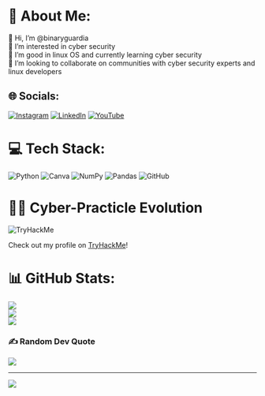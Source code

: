 # 💫 About Me:
👋 Hi, I’m @binaryguardia<br>👀 I’m interested in cyber security <br>🌱 I’m good in linux OS and currently learning cyber security<br>💞️ I’m looking to collaborate on communities with cyber security experts and linux developers


## 🌐 Socials:
[![Instagram](https://img.shields.io/badge/Instagram-%23E4405F.svg?logo=Instagram&logoColor=white)](https://www.instagram.com/binaryguardia/) [![LinkedIn](https://img.shields.io/badge/LinkedIn-%230077B5.svg?logo=linkedin&logoColor=white)](https://www.linkedin.com/in/neeraj-kumar-2ba511286/?trk=opento_sprofile_topcard) [![YouTube](https://img.shields.io/badge/YouTube-FF0000?style=flat&logo=youtube&logoColor=white)](https://www.youtube.com/@binaryguardia)


# 💻 Tech Stack:
![Python](https://img.shields.io/badge/python-3670A0?style=for-the-badge&logo=python&logoColor=ffdd54) ![Canva](https://img.shields.io/badge/Canva-%2300C4CC.svg?style=for-the-badge&logo=Canva&logoColor=white) ![NumPy](https://img.shields.io/badge/numpy-%23013243.svg?style=for-the-badge&logo=numpy&logoColor=white) ![Pandas](https://img.shields.io/badge/pandas-%23150458.svg?style=for-the-badge&logo=pandas&logoColor=white) ![GitHub](https://img.shields.io/badge/github-%23121011.svg?style=for-the-badge&logo=github&logoColor=white)

#  🕵️‍♂️ Cyber-Practicle Evolution
![TryHackMe](https://tryhackme-badges.s3.amazonaws.com/onlyneer4j.png)

Check out my profile on [TryHackMe](https://tryhackme.com/p/onlyneer4j)!

# 📊 GitHub Stats:
![](https://github-readme-stats.vercel.app/api?username=cybersphinx&theme=nightowl&hide_border=false&include_all_commits=false&count_private=false)<br/>
![](https://github-readme-streak-stats.herokuapp.com/?user=cybersphinx&theme=nightowl&hide_border=false)<br/>
![](https://github-readme-stats.vercel.app/api/top-langs/?username=cybersphinx&theme=nightowl&hide_border=false&include_all_commits=false&count_private=false&layout=compact)

### ✍️ Random Dev Quote
![](https://quotes-github-readme.vercel.app/api?type=vetical&theme=gruvbox)

---
[![](https://visitcount.itsvg.in/api?id=cybersphinx&icon=0&color=0)](https://visitcount.itsvg.in)

<!-- Proudly created with GPRM ( https://gprm.itsvg.in ) -->

